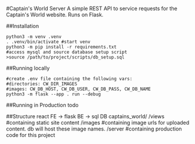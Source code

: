 #Captain's World Server
A simple REST API to service requests for the Captain's World website. Runs on Flask.

##Installation
```
python3 -m venv .venv
. .venv/bin/activate #start venv
python3 -m pip install -r requirements.txt
#access mysql and source database setup script
>source /path/to/project/scripts/db_setup.sql
```

##Running locally
```
#create .env file containing the following vars: 
#directories: CW_DIR_IMAGES
#images: CW_DB_HOST, CW_DB_USER, CW_DB_PASS, CW_DB_NAME
python3 -m flask --app . run --debug
```

##Running in Production
todo

##Structure
react FE -> flask BE -> sql DB
captains_world/
    /views #containing static site content
    /images #containing image urls for uploaded content. db will host these image names.
    /server #containing production code for this project
